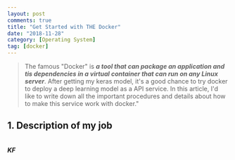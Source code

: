 ```yaml
---
layout: post
comments: true
title: "Get Started with THE Docker"
date: "2018-11-28"
category: [Operating System]
tag: [docker]
---
```

>The famous "Docker" is ***a tool that can package an application and tis dependencies in a virtual container that can run on any Linux server***. After getting my keras model, it's a good chance to try docker to deploy a deep learning model as a API service. In this article, I'd like to write down all the important procedures and details about how to make this service work with docker."
 
 <!--more-->

## 1. Description of my job






<br>***KF*** 
